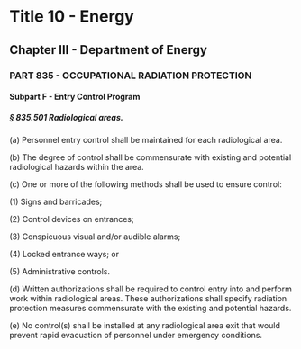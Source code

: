 
# Title 10 - Energy
## Chapter III - Department of Energy
### PART 835 - OCCUPATIONAL RADIATION PROTECTION
#### Subpart F - Entry Control Program
##### § 835.501 Radiological areas.

(a) Personnel entry control shall be maintained for each radiological area.

(b) The degree of control shall be commensurate with existing and potential radiological hazards within the area.

(c) One or more of the following methods shall be used to ensure control:

(1) Signs and barricades;

(2) Control devices on entrances;

(3) Conspicuous visual and/or audible alarms;

(4) Locked entrance ways; or

(5) Administrative controls.

(d) Written authorizations shall be required to control entry into and perform work within radiological areas. These authorizations shall specify radiation protection measures commensurate with the existing and potential hazards.

(e) No control(s) shall be installed at any radiological area exit that would prevent rapid evacuation of personnel under emergency conditions.
